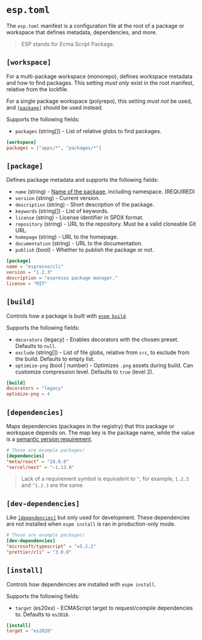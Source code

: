 # `esp.toml`

The `esp.toml` manifest is a configuration file at the root of a package or workspace that defines
metadata, dependencies, and more.

> ESP stands for Ecma Script Package.

## `[workspace]`

For a multi-package workspace (monorepo), defines workspace metadata and how to find packages. This
setting _must only_ exist in the root manifest, relative from the lockfile.

For a single package workspace (polyrepo), this setting _must not_ be used, and
[`[package]`](#package) should be used instead.

Supports the following fields:

- `packages` (string[]) - List of relative globs to find packages.

```toml
[workspace]
packages = ["apps/*", "packages/*"]
```

## `[package]`

Defines package metadata and supports the following fields:

- `name` (string) - [Name of the package](./package.md#name-requirements), including namespace.
  (REQUIRED)
- `version` (string) - Current version.
- `description` (string) - Short description of the package.
- `keywords` (string[]) - List of keywords.
- `license` (string) - License identifier in SPDX format.
- `repository` (string) - URL to the repository. Must be a valid cloneable Git URL.
- `homepage` (string) - URL to the homepage.
- `documentation` (string) - URL to the documentation.
- `publish` (bool) - Whether to publish the package or not.

```toml
[package]
name = "espresso/cli"
version = "1.2.3"
description = "espresso package manager."
license = "MIT"
```

## `[build]`

Controls how a package is built with [`espm build`](./commands/build.md).

Supports the following fields:

- `decorators` (legacy) - Enables decorators with the chosen preset. Defaults to `null`.
- `exclude` (string[]) - List of file globs, relative from `src`, to exclude from the build.
  Defaults to empty list.
- `optimize-png` (bool | number) - Optimizes `.png` assets during build. Can customize compression
  level. Defaults to `true` (level 2).

```toml
[build]
decorators = "legacy"
optimize-png = 4
```

## `[dependencies]`

Maps dependencies (packages in the registry) that this package or workspace depends on. The map key
is the package name, while the value is a
[semantic version requirement](https://doc.rust-lang.org/cargo/reference/specifying-dependencies.html).

```toml
# These are example packages!
[dependencies]
"meta/react" = "18.0.0"
"vercel/next" = "~1.13.0"
```

> Lack of a requirement symbol is equivalent to `^`, for example, `1.2.3` and `^1.2.3` are the same.

## `[dev-dependencies]`

Like [`[dependencies]`](#dependencies) but only used for development. These dependencies are not
installed when `espm install` is ran in production-only mode.

```toml
# These are example packages!
[dev-dependencies]
"microsoft/typescript" = "=5.2.2"
"prettier/cli" = "3.0.0"
```

## `[install]`

Controls how dependencies are installed with `espm install`.

Supports the following fields:

- `target` (es20xx) - ECMAScript target to request/compile dependencies to. Defaults to `es2018`.

```toml
[install]
target = "es2020"
```
